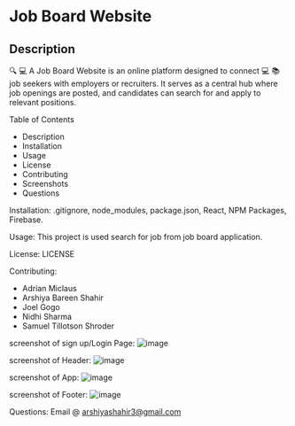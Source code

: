 # Job Board Website

## Description
🔍 💻 A Job Board Website is an online platform designed to connect 💻 📚 job seekers with employers or recruiters. It serves as a central hub where job openings are posted, and candidates can search for and apply to relevant positions.

Table of Contents
- Description
- Installation
- Usage
- License
- Contributing
- Screenshots
- Questions

Installation:
.gitignore, node_modules, package.json, React, NPM Packages, Firebase.

Usage:
This project is used search for job from job board application.

License: LICENSE

Contributing:
- Adrian Miclaus
- Arshiya Bareen Shahir
- Joel Gogo
- Nidhi Sharma
- Samuel Tillotson Shroder

screenshot of sign up/Login Page:
![image](https://github.com/ArshiyaShahir/Readme-Generator/assets/152011318/1e8bba13-fb9c-47ca-b8fd-698c9ab1b737)

screenshot of Header:
![image](https://github.com/ArshiyaShahir/Readme-Generator/assets/152011318/5b60b7a9-0514-4f3d-ab7e-1b6aa5d0f5af)

screenshot of App:
![image](https://github.com/ArshiyaShahir/Readme-Generator/assets/152011318/ae732218-d01c-4321-ba98-866fa0d6ab10)

screenshot of Footer:
![image](https://github.com/ArshiyaShahir/Readme-Generator/assets/152011318/6eee64dd-678b-4674-8084-538c353c02e8)

Questions:
Email @ arshiyashahir3@gmail.com